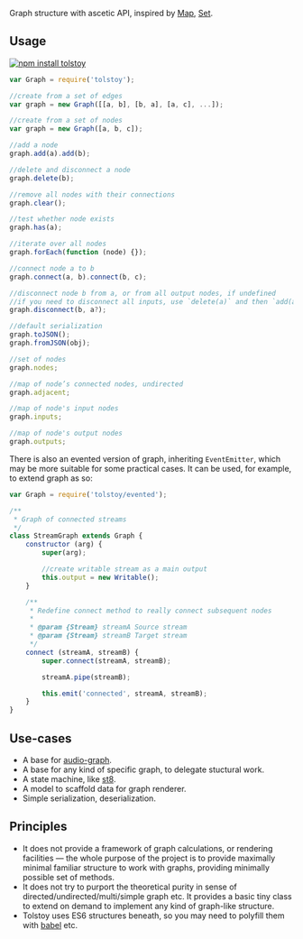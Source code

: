 Graph structure with ascetic API, inspired by [Map](https://developer.mozilla.org/en-US/docs/Web/JavaScript/Reference/Global_Objects/Map), [Set](https://developer.mozilla.org/en-US/docs/Web/JavaScript/Reference/Global_Objects/Set).

## Usage

[![npm install tolstoy](https://nodei.co/npm/tolstoy.png?mini=true)](https://npmjs.org/package/tolstoy/)

```js
var Graph = require('tolstoy');

//create from a set of edges
var graph = new Graph([[a, b], [b, a], [a, c], ...]);

//create from a set of nodes
var graph = new Graph([a, b, c]);

//add a node
graph.add(a).add(b);

//delete and disconnect a node
graph.delete(b);

//remove all nodes with their connections
graph.clear();

//test whether node exists
graph.has(a);

//iterate over all nodes
graph.forEach(function (node) {});

//connect node a to b
graph.connect(a, b).connect(b, c);

//disconnect node b from a, or from all output nodes, if undefined
//if you need to disconnect all inputs, use `delete(a)` and then `add(a)`.
graph.disconnect(b, a?);

//default serialization
graph.toJSON();
graph.fromJSON(obj);

//set of nodes
graph.nodes;

//map of node’s connected nodes, undirected
graph.adjacent;

//map of node's input nodes
graph.inputs;

//map of node's output nodes
graph.outputs;
```

There is also an evented version of graph, inheriting `EventEmitter`, which may be more suitable for some practical cases. It can be used, for example, to extend graph as so:

```js
var Graph = require('tolstoy/evented');

/**
 * Graph of connected streams
 */
class StreamGraph extends Graph {
	constructor (arg) {
		super(arg);

		//create writable stream as a main output
		this.output = new Writable();
	}

	/**
	 * Redefine connect method to really connect subsequent nodes
	 *
	 * @param {Stream} streamA Source stream
	 * @param {Stream} streamB Target stream
	 */
	connect (streamA, streamB) {
		super.connect(streamA, streamB);

		streamA.pipe(streamB);

		this.emit('connected', streamA, streamB);
	}
}
```

## Use-cases

* A base for [audio-graph](https://github.com/audio-lab/graph).
* A base for any kind of specific graph, to delegate stuctural work.
* A state machine, like [st8](https://github.com/dfcreative/st8).
* A model to scaffold data for graph renderer.
* Simple serialization, deserialization.


## Principles

* It does not provide a framework of graph calculations, or rendering facilities — the whole purpose of the project is to provide maximally minimal familiar structure to work with graphs, providing minimally possible set of methods.
* It does not try to purport the theoretical purity in sense of directed/undirected/multi/simple graph etc. It provides a basic tiny class to extend on demand to implement any kind of graph-like structure.
* Tolstoy uses ES6 structures beneath, so you may need to polyfill them with [babel](https://babeljs.io/docs/setup/) etc.